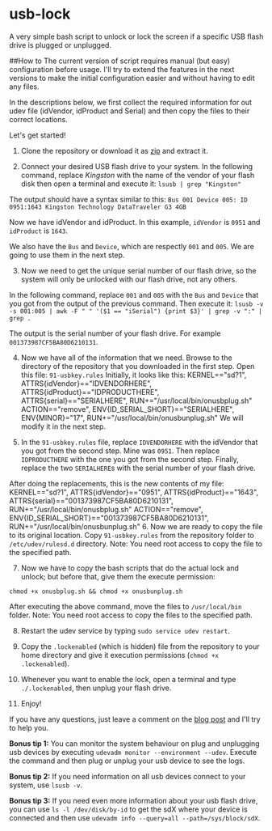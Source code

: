 usb-lock
========

A very simple bash script to unlock or lock the screen if a specific USB flash drive is plugged or unplugged.

##How to
The current version of script requires manual (but easy) configuration before usage. I'll try to extend the features in the next versions to make the initial configuration easier and without having to edit any files.

In the descriptions below, we first collect the required information for out udev file (idVendor, idProduct and Serial) and then copy the files to their correct locations.

Let's get started!

1. Clone the repository or download it as [zip](https://github.com/aminbandali/usb-lock/archive/master.zip) and extract it.

2. Connect your desired USB flash drive to your system. In the following command, replace _Kingston_ with the name of the vendor of your flash disk then open a terminal and execute it:
    `lsusb | grep "Kingston"`

The output should have a syntax similar to this:
    `Bus 001 Device 005: ID 0951:1643 Kingston Technology DataTraveler G3 4GB`

Now we have idVendor and idProduct. In this example, `idVendor` is `0951` and `idProduct` is `1643`.

We also have the `Bus` and `Device`, which are respectly `001` and `005`. We are going to use them in the next step.

3. Now we need to get the unique serial number of our flash drive, so the system will only be unlocked with our flash drive, not any others.

In the following command, replace `001` and `005` with the `Bus` and `Device` that you got from the output of the previous command. Then execute it:
    `lsusb -v -s 001:005 | awk -F " " '($1 == "iSerial") {print $3}' | grep -v ":" | grep .`

The output is the serial number of your flash drive. For example `001373987CF5BA80D6210131`.

4. Now we have all of the information that we need. Browse to the directory of the repository that you downloaded in the first step. Open this file: `91-usbkey.rules`
Initially, it looks like this:
    KERNEL=="sd?1", ATTRS{idVendor}=="IDVENDORHERE", ATTRS{idProduct}=="IDPRODUCTHERE", ATTRS{serial}=="SERIALHERE", RUN+="/usr/local/bin/onusbplug.sh"
    ACTION=="remove", ENV{ID_SERIAL_SHORT}=="SERIALHERE", ENV{MINOR}="17", RUN+="/usr/local/bin/onusbunplug.sh"
We will modify it in the next step.

5. In the `91-usbkey.rules` file, replace `IDVENDORHERE` with the idVendor that you got from the second step. Mine was `0951`.
Then replace `IDPRODUCTHERE` with the one you got from the second step.
Finally, replace the two `SERIALHERE`s with the serial number of your flash drive.

After doing the replacements, this is the new contents of my file:
    KERNEL=="sd?1", ATTRS{idVendor}=="0951", ATTRS{idProduct}=="1643", ATTRS{serial}=="001373987CF5BA80D6210131", RUN+="/usr/local/bin/onusbplug.sh"
    ACTION=="remove", ENV{ID_SERIAL_SHORT}=="001373987CF5BA80D6210131", RUN+="/usr/local/bin/onusbunplug.sh"
6. Now we are ready to copy the file to its original location. Copy `91-usbkey.rules` from the repository folder to `/etc/udev/rulesd.d` directory.
Note: You need root access to copy the file to the specified path.

7. Now we have to copy the bash scripts that do the actual lock and unlock; but before that, give them the execute permission:

`chmod +x onusbplug.sh && chmod +x onusbunplug.sh`

After executing the above command, move the files to `/usr/local/bin` folder.
Note: You need root access to copy the files to the specified path.

8. Restart the udev service by typing `sudo service udev restart`.

9. Copy the `.lockenabled` (which is hidden) file from the repository to your home directory and give it execution permissions (`chmod +x .lockenabled`).

10. Whenever you want to enable the lock, open a terminal and type `./.lockenabled`, then unplug your flash drive.

11. Enjoy!

If you have any questions, just leave a comment on the [blog post](http://aminbandali.com/blog/usb-lock-version-one/) and I'll try to help you.


__Bonus tip 1:__ You can monitor the system behaviour on plug and unplugging usb devices by executing `udevadm monitor --environment --udev`. Execute the command and then plug or unplug your usb device to see the logs.

__Bonus tip 2:__ If you need information on all usb devices connect to your system, use `lsusb -v`.

__Bonus tip 3:__ If you need even more information about your usb flash drive, you can use `ls -l /dev/disk/by-id` to get the sdX where your device is connected and then use `udevadm info --query=all --path=/sys/block/sdX`.
